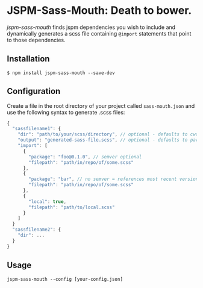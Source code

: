 # JSPM-Sass-Mouth: Death to bower.

*jspm-sass-mouth* finds jspm dependencies you wish to include and dynamically generates a scss file containing `@import` statements that point to those dependencies.

## Installation

```
$ npm install jspm-sass-mouth --save-dev
```

## Configuration

Create a file in the root directory of your project called `sass-mouth.json` and use the following syntax to generate .scss files:

```javascript
{
  "sassfilename1": {
    "dir": "path/to/your/scss/directory", // optional - defaults to cwd.
    "output": "generated-sass-file.scss", // optional - defaults to parent object key.scss
    "import": [
      {
        "package": "foo@0.1.0", // semver optional
        "filepath": "path/in/repo/of/some.scss"
      },
      {
        "package": "bar", // no semver = references most recent version in jspm
        "filepath": "path/in/repo/of/some.scss"
      },
      {
        "local": true,
        "filepath": "path/to/local.scss"
      }
    ]
  }
  "sassfilename2": {
    "dir": ...
  }
}
```

## Usage

```
jspm-sass-mouth --config [your-config.json]
```
